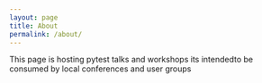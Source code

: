 ```yaml
---
layout: page
title: About
permalink: /about/
---
```


This page is hosting pytest talks and workshops
its intendedto be consumed by local conferences and user groups
